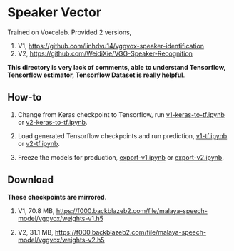 # Speaker Vector

Trained on Voxceleb. Provided 2 versions, 

1. V1, https://github.com/linhdvu14/vggvox-speaker-identification
2. V2, https://github.com/WeidiXie/VGG-Speaker-Recognition

**This directory is very lack of comments, able to understand Tensorflow, Tensorflow estimator, Tensorflow Dataset is really helpful**.

## How-to

1. Change from Keras checkpoint to Tensorflow, run [v1-keras-to-tf.ipynb](v1-keras-to-tf.ipynb) or [v2-keras-to-tf.ipynb](v1-keras-to-tf.ipynb).

2. Load generated Tensorflow checkpoints and run prediction, [v1-tf.ipynb](v1-tf.ipynb) or [v2-tf.ipynb](v2-tf.ipynb).

3. Freeze the models for production, [export-v1.ipynb](export-v1.ipynb) or [export-v2.ipynb](export-v2.ipynb).

## Download

**These checkpoints are mirrored**.

1. V1, 70.8 MB, https://f000.backblazeb2.com/file/malaya-speech-model/vggvox/weights-v1.h5

2. V2, 31.1 MB, https://f000.backblazeb2.com/file/malaya-speech-model/vggvox/weights-v2.h5